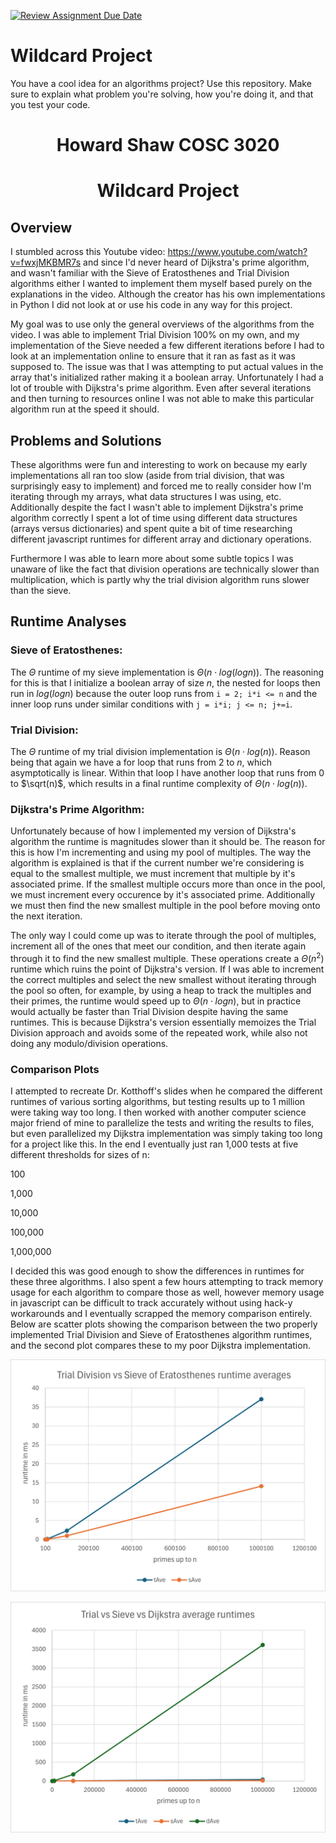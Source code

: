 [![Review Assignment Due Date](https://classroom.github.com/assets/deadline-readme-button-24ddc0f5d75046c5622901739e7c5dd533143b0c8e959d652212380cedb1ea36.svg)](https://classroom.github.com/a/tTztJ7yI)
# Wildcard Project

You have a cool idea for an algorithms project? Use this repository. Make sure
to explain what problem you're solving, how you're doing it, and that you test
your code.

<h1 style="text-align: center">Howard Shaw COSC 3020</h2>
<h1 style="text-align: center">Wildcard Project</h2>

## Overview
I stumbled across this Youtube video: <https://www.youtube.com/watch?v=fwxjMKBMR7s> and since I'd never heard of Dijkstra's prime algorithm, and wasn't familiar with the Sieve of Eratosthenes and Trial Division algorithms either I wanted to implement them myself based purely on the explanations in the video. Although the creator has his own implementations in Python I did not look at or use his code in any way for this project. 

My goal was to use only the general overviews of the algorithms from the video. I was able to implement Trial Division 100% on my own, and my implementation of the Sieve needed a few different iterations before I had to look at an implementation online to ensure that it ran as fast as it was supposed to. The issue was that I was attempting to put actual values in the array that's initialized rather making it a boolean array. Unfortunately I had a lot of trouble with Dijkstra's prime algorithm. Even after several iterations and then turning to resources online I was not able to make this particular algorithm run at the speed it should. 

## Problems and Solutions
These algorithms were fun and interesting to work on because my early implementations all ran too slow (aside from trial division, that was surprisingly easy to implement) and forced me to really consider how I'm iterating through my arrays, what data structures I was using, etc. Additionally despite the fact I wasn't able to implement Dijkstra's prime algorithm correctly I spent a lot of time using different data structures (arrays versus dictionaries) and spent quite a bit of time researching different javascript runtimes for different array and dictionary operations.

Furthermore I was able to learn more about some subtle topics I was unaware of like the fact that division operations are technically slower than multiplication, which is partly why the trial division algorithm runs slower than the sieve.

## Runtime Analyses
### Sieve of Eratosthenes:
The $\Theta$ runtime of my sieve implementation is $\Theta(n \cdot log(logn))$. The reasoning for this is that I initialize a boolean array of size $n$, the nested for loops then run in $log(logn)$ because the outer loop runs from `i = 2; i*i <= n` and the inner loop runs under similar conditions with `j = i*i; j <= n; j+=i`. 
### Trial Division:
The $\Theta$ runtime of my trial division implementation is $\Theta(n \cdot log(n))$. Reason being that again we have a for loop that runs from $2$ to $n$, which asymptotically is linear. Within that loop I have another loop that runs from $0$ to $\sqrt(n)$, which results in a final runtime complexity of $\Theta(n \cdot log(n))$.
### Dijkstra's Prime Algorithm:
Unfortunately because of how I implemented my version of Dijkstra's algorithm the runtime is magnitudes slower than it should be. The reason for this is how I'm incrementing and using my pool of multiples. The way the algorithm is explained is that if the current number we're considering is equal to the smallest multiple, we must increment that multiple by it's associated prime. If the smallest multiple occurs more than once in the pool, we must increment every occurence by it's associated prime. Additionally we must then find the new smallest multiple in the pool before moving onto the next iteration. 

The only way I could come up was to iterate through the pool of multiples, increment all of the ones that meet our condition, and then iterate again through it to find the new smallest multiple. These operations create a $\Theta(n^2)$ runtime which ruins the point of Dijkstra's version. If I was able to increment the correct multiples and select the new smallest without iterating through the pool so often, for example, by using a heap to track the multiples and their primes, the runtime would speed up to $\Theta(n \cdot logn)$, but in practice would actually be faster than Trial Division despite having the same runtimes. This is because Dijkstra's version essentially memoizes the Trial Division approach and avoids some of the repeated work, while also not doing any modulo/division operations.

### Comparison Plots
I attempted to recreate Dr. Kotthoff's slides when he compared the different runtimes of various sorting algorithms, but testing results up to 1 million were taking way too long. I then worked with another computer science major friend of mine to parallelize the tests and writing the results to files, but even parallelized my Dijkstra implementation was simply taking too long for a project like this. In the end I eventually just ran 1,000 tests at five different thresholds for sizes of n:

100

1,000

10,000

100,000

1,000,000

I decided this was good enough to show the differences in runtimes for these three algorithms. I also spent a few hours attempting to track memory usage for each algorithm to compare those as well, however memory usage in javascript can be difficult to track accurately without using hack-y workarounds and I eventually scrapped the memory comparison entirely. 
Below are scatter plots showing the comparison between the two properly implemented Trial Division and Sieve of Eratosthenes algorithm runtimes, and the second plot compares these to my poor Dijkstra implementation. 

![trialNsieve](https://github.com/COSC3020/wildcard-project-howardthegr8one/blob/main/trialNsieve.png)

![allThree](https://github.com/COSC3020/wildcard-project-howardthegr8one/blob/main/allThree.png)

